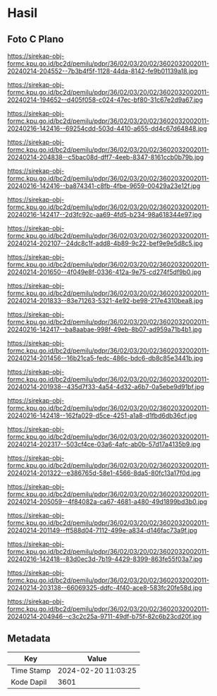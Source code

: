 # Hasil

## Foto C Plano

https://sirekap-obj-formc.kpu.go.id/bc2d/pemilu/pdpr/36/02/03/20/02/3602032002011-20240214-204552--7b3b4f5f-1128-44da-8142-fe9b01139a18.jpg

https://sirekap-obj-formc.kpu.go.id/bc2d/pemilu/pdpr/36/02/03/20/02/3602032002011-20240214-194652--d405f058-c024-47ec-bf80-31c67e2d9a67.jpg

https://sirekap-obj-formc.kpu.go.id/bc2d/pemilu/pdpr/36/02/03/20/02/3602032002011-20240216-142416--69254cdd-503d-4410-a655-dd4c67d64848.jpg

https://sirekap-obj-formc.kpu.go.id/bc2d/pemilu/pdpr/36/02/03/20/02/3602032002011-20240214-204838--c5bac08d-dff7-4eeb-8347-8161ccb0b79b.jpg

https://sirekap-obj-formc.kpu.go.id/bc2d/pemilu/pdpr/36/02/03/20/02/3602032002011-20240216-142416--ba874341-c8fb-4fbe-9659-00429a23e12f.jpg

https://sirekap-obj-formc.kpu.go.id/bc2d/pemilu/pdpr/36/02/03/20/02/3602032002011-20240216-142417--2d3fc92c-aa69-4fd5-b234-98a618344e97.jpg

https://sirekap-obj-formc.kpu.go.id/bc2d/pemilu/pdpr/36/02/03/20/02/3602032002011-20240214-202107--24dc8c1f-add8-4b89-9c22-bef9e9e5d8c5.jpg

https://sirekap-obj-formc.kpu.go.id/bc2d/pemilu/pdpr/36/02/03/20/02/3602032002011-20240214-201650--4f049e8f-0336-412a-9e75-cd274f5df9b0.jpg

https://sirekap-obj-formc.kpu.go.id/bc2d/pemilu/pdpr/36/02/03/20/02/3602032002011-20240214-201833--83e71263-5321-4e92-be98-217e4310bea8.jpg

https://sirekap-obj-formc.kpu.go.id/bc2d/pemilu/pdpr/36/02/03/20/02/3602032002011-20240216-142417--ba8aabae-998f-49eb-8b07-ad959a71b4b1.jpg

https://sirekap-obj-formc.kpu.go.id/bc2d/pemilu/pdpr/36/02/03/20/02/3602032002011-20240214-201456--16b21ca5-fedc-486c-bdc6-db8c85e3441b.jpg

https://sirekap-obj-formc.kpu.go.id/bc2d/pemilu/pdpr/36/02/03/20/02/3602032002011-20240214-201938--435d7f33-4a54-4d32-a6b7-0a5ebe9d91bf.jpg

https://sirekap-obj-formc.kpu.go.id/bc2d/pemilu/pdpr/36/02/03/20/02/3602032002011-20240216-142418--162fa029-d5ce-4251-a1a8-d1fbd6db36cf.jpg

https://sirekap-obj-formc.kpu.go.id/bc2d/pemilu/pdpr/36/02/03/20/02/3602032002011-20240214-202317--503cf4ce-03a6-4afc-ab0b-57d17a4135b9.jpg

https://sirekap-obj-formc.kpu.go.id/bc2d/pemilu/pdpr/36/02/03/20/02/3602032002011-20240214-201322--e386765d-58e1-4566-8da5-80fc13a17f0d.jpg

https://sirekap-obj-formc.kpu.go.id/bc2d/pemilu/pdpr/36/02/03/20/02/3602032002011-20240214-205059--4f84082a-ca67-4681-a480-49d1899bd3b0.jpg

https://sirekap-obj-formc.kpu.go.id/bc2d/pemilu/pdpr/36/02/03/20/02/3602032002011-20240214-201149--ff588d04-7112-499e-a834-d146fac73a9f.jpg

https://sirekap-obj-formc.kpu.go.id/bc2d/pemilu/pdpr/36/02/03/20/02/3602032002011-20240216-142418--83d0ec3d-7b19-4429-8399-863fe55f03a7.jpg

https://sirekap-obj-formc.kpu.go.id/bc2d/pemilu/pdpr/36/02/03/20/02/3602032002011-20240214-203138--66069325-ddfc-4f40-ace8-583fc20fe58d.jpg

https://sirekap-obj-formc.kpu.go.id/bc2d/pemilu/pdpr/36/02/03/20/02/3602032002011-20240214-204946--c3c2c25a-9711-49df-b75f-82c6b23cd20f.jpg


## Metadata

| Key        | Value               |
| ---------- | ------------------- |
| Time Stamp | 2024-02-20 11:03:25 |
| Kode Dapil | 3601                |



